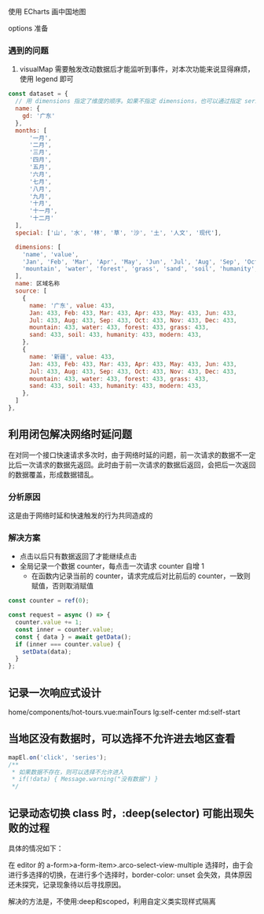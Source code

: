 使用 ECharts 画中国地图

options 准备

### 遇到的问题

1. visualMap 需要触发改动数据后才能监听到事件，对本次功能来说显得麻烦，使用 legend 即可

```js
const dataset = {
  // 用 dimensions 指定了维度的顺序。如果不指定 dimensions，也可以通过指定 series.encode
  name: {
    gd: '广东'
  },
  months: [
      '一月',
      '二月',
      '三月',
      '四月',
      '五月',
      '六月',
      '七月',
      '八月',
      '九月',
      '十月',
      '十一月',
      '十二月'
  ],
  special: ['山', '水', '林', '草', '沙', '土', '人文', '现代'],

  dimensions: [
    'name', 'value',
    'Jan', 'Feb', 'Mar', 'Apr', 'May', 'Jun', 'Jul', 'Aug', 'Sep', 'Oct', 'Nov', 'Dec',
    'mountain', 'water', 'forest', 'grass', 'sand', 'soil', 'humanity', 'modern'
  ],
  name: 区域名称
  source: [
    {
      name: '广东', value: 433,
      Jan: 433, Feb: 433, Mar: 433, Apr: 433, May: 433, Jun: 433,
      Jul: 433, Aug: 433, Sep: 433, Oct: 433, Nov: 433, Dec: 433,
      mountain: 433, water: 433, forest: 433, grass: 433,
      sand: 433, soil: 433, humanity: 433, modern: 433,
    },
    {
      name: '新疆', value: 433,
      Jan: 433, Feb: 433, Mar: 433, Apr: 433, May: 433, Jun: 433,
      Jul: 433, Aug: 433, Sep: 433, Oct: 433, Nov: 433, Dec: 433,
      mountain: 433, water: 433, forest: 433, grass: 433,
      sand: 433, soil: 433, humanity: 433, modern: 433,
    },
  ]
},
```

## 利用闭包解决网络时延问题

在对同一个接口快速请求多次时，由于网络时延的问题，前一次请求的数据不一定比后一次请求的数据先返回。此时由于前一次请求的数据后返回，会把后一次返回的数据覆盖，形成数据错乱。

### 分析原因

这是由于网络时延和快速触发的行为共同造成的

### 解决方案

- 点击以后只有数据返回了才能继续点击
- 全局记录一个数据 counter，每点击一次请求 counter 自增 1
  - 在函数内记录当前的 counter，请求完成后对比前后的 counter，一致则赋值，否则取消赋值

```ts
const counter = ref(0);

const request = async () => {
  counter.value += 1;
  const inner = counter.value;
  const { data } = await getData();
  if (inner === counter.value) {
    setData(data);
  }
};
```

## 记录一次响应式设计

home/components/hot-tours.vue:mainTours
lg:self-center
md:self-start

## 当地区没有数据时，可以选择不允许进去地区查看

```ts
mapEl.on('click', 'series');
/**
 * 如果数据不存在，则可以选择不允许进入
 * if(!data) { Message.warning("没有数据") }
 */
```

## 记录动态切换 class 时，:deep(selector) 可能出现失败的过程

具体的情况如下：

在 editor 的 a-form>a-form-item>.arco-select-view-multiple 选择时，由于会进行多选择的切换，在进行多个选择时，border-color: unset 会失效，具体原因还未探究，记录现象待以后寻找原因。

解决的方法是，不使用:deep和scoped，利用自定义类实现样式隔离
